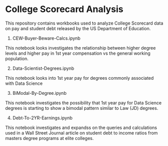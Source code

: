# College Scorecard Analysis

This repository contains workbooks used to analyze College Scorecard data on pay and student debt released by the US Department of Education. 

1. CEW-Buyer-Beware-Calcs.ipynb

This notebook looks investigates the relationship between higher degree levels and higher pay in 1st year compensation vs the general working population.

2. Data-Scientist-Degrees.ipynb

This notebook looks into 1st year pay for degrees commonly associated with Data Science

3. BiModal-By-Degree.ipynb

This notebook investigates the possibility that 1st year pay for Data Science degrees is starting to show a bimodal pattern similar to Law (JD) degrees.

4. Debt-To-2YR-Earnings.ipynb

This notebook investigates and expandss on the queries and calculations used in a Wall Street Journal article on student debt to income ratios from masters degree programs at elite colleges.
